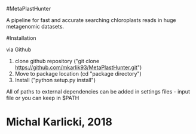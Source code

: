 #MetaPlastHunter

A pipeline for fast and accurate searching chloroplasts reads in huge metagenomic datasets.



#Installation


via Github

1) clone github repository ("git clone https://github.com/mkarlik93/MetaPlastHunter.git") 
2) Move to package location (cd "package directory") 
3) Install ("python setup.py install")

All of paths to external dependencies can be added in settings files - input file or you can keep in $PATH































# Michal Karlicki, 2018
